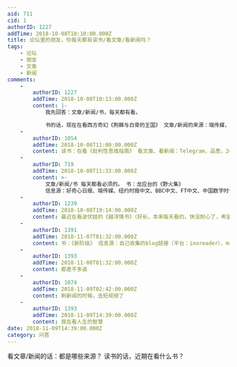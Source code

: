 ```yaml
---
aid: 711
cid: 1
authorID: 1227
addTime: 2018-10-08T10:10:00.000Z
title: 论坛里的朋友，你每天都有读书/看文章/看新闻吗？
tags:
    - 论坛
    - 朋友
    - 文章
    - 新闻
comments:
    -
        authorID: 1227
        addTime: 2018-10-08T10:13:00.000Z
        content: |-
            我先回答：文章/新闻/书，每天都有看。

            书的话，现在在看西方奇幻《荆棘与白骨的王国》 文章/新闻的来源：端传媒，FT中文，BBC，中国数字时代，品葱
    -
        authorID: 1054
        addTime: 2018-10-08T11:00:00.000Z
        content: 读书：在看《批判性思维指南》 看文章、看新闻：Telegram，品葱，2049
    -
        authorID: 719
        addTime: 2018-10-08T11:33:00.000Z
        content: >-
            文章/新闻/书 每天都看必须的。 书：龙应台的《野火集》
            信息源：好奇心日报、端传媒、纽约时报中文、BBC中文、FT中文、中国数字时代、推特。
    -
        authorID: 1239
        addTime: 2018-10-08T19:14:00.000Z
        content: 最近在看波伏娃的《越洋情书》（好长，本来每天看的，快没耐心了，希望周末能一口气读完） 新闻每天会看端媒、豆瓣和好奇心
    -
        authorID: 1391
        addTime: 2018-11-07T01:32:00.000Z
        content: 书：《新阶级》 信息源：自己收集的blog链接（平台：inoreader）、medium、twitter、留园。。。
    -
        authorID: 1393
        addTime: 2018-11-08T01:32:00.000Z
        content: 都差不多诶
    -
        authorID: 1074
        addTime: 2018-11-09T02:42:00.000Z
        content: 刷新闻的时候，去短视频了
    -
        authorID: 1393
        addTime: 2018-11-09T14:39:00.000Z
        content: 我在看人生的智慧
date: 2018-11-09T14:39:00.000Z
category: 问答
---
```


看文章/新闻的话：都是哪些来源？ 读书的话，近期在看什么书？
